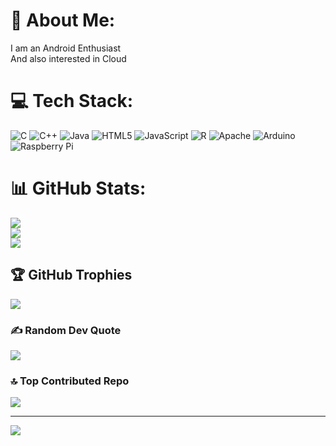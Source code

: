# 💫 About Me:
I am an Android Enthusiast<br>And also interested in Cloud


# 💻 Tech Stack:
![C](https://img.shields.io/badge/c-%2300599C.svg?style=plastic&logo=c&logoColor=white) ![C++](https://img.shields.io/badge/c++-%2300599C.svg?style=plastic&logo=c%2B%2B&logoColor=white) ![Java](https://img.shields.io/badge/java-%23ED8B00.svg?style=plastic&logo=java&logoColor=white) ![HTML5](https://img.shields.io/badge/html5-%23E34F26.svg?style=plastic&logo=html5&logoColor=white) ![JavaScript](https://img.shields.io/badge/javascript-%23323330.svg?style=plastic&logo=javascript&logoColor=%23F7DF1E) ![R](https://img.shields.io/badge/r-%23276DC3.svg?style=plastic&logo=r&logoColor=white) ![Apache](https://img.shields.io/badge/apache-%23D42029.svg?style=plastic&logo=apache&logoColor=white) ![Arduino](https://img.shields.io/badge/-Arduino-00979D?style=plastic&logo=Arduino&logoColor=white) ![Raspberry Pi](https://img.shields.io/badge/-RaspberryPi-C51A4A?style=plastic&logo=Raspberry-Pi)
# 📊 GitHub Stats:
![](https://github-readme-stats.vercel.app/api?username=PavanPadamata&theme=dark&hide_border=false&include_all_commits=false&count_private=false)<br/>
![](https://github-readme-streak-stats.herokuapp.com/?user=PavanPadamata&theme=dark&hide_border=false)<br/>
![](https://github-readme-stats.vercel.app/api/top-langs/?username=PavanPadamata&theme=dark&hide_border=false&include_all_commits=false&count_private=false&layout=compact)

## 🏆 GitHub Trophies
![](https://github-profile-trophy.vercel.app/?username=PavanPadamata&theme=radical&no-frame=false&no-bg=false&margin-w=4)

### ✍️ Random Dev Quote
![](https://quotes-github-readme.vercel.app/api?type=horizontal&theme=radical)

### 🔝 Top Contributed Repo
![](https://github-contributor-stats.vercel.app/api?username=PavanPadamata&limit=5&theme=dark&combine_all_yearly_contributions=true)

---
[![](https://visitcount.itsvg.in/api?id=PavanPadamata&icon=0&color=8)](https://visitcount.itsvg.in)

<!-- Proudly created with GPRM ( https://gprm.itsvg.in ) -->
